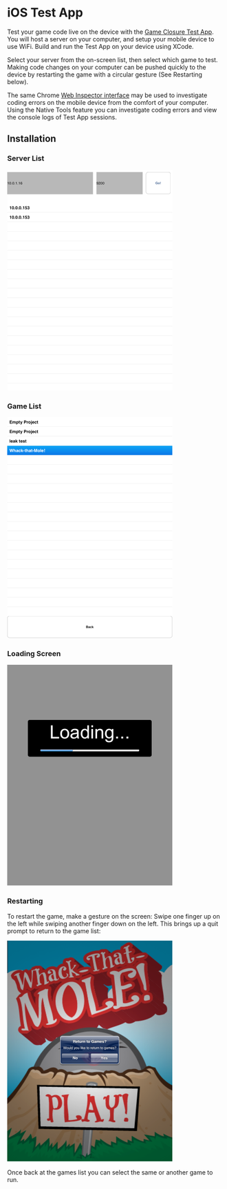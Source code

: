 # iOS Test App

Test your game code live on the device with the [Game Closure Test App](./test_app.html).  You will host a server on your computer, and setup your mobile device to use WiFi.  Build and run the Test App on your device using XCode.

Select your server from the on-screen list, then select which game to test.  Making code changes on your computer can be pushed quickly to the device by restarting the game with a circular gesture (See Restarting below).

The same Chrome [Web Inspector interface](./ios-remote-debug.html) may be used to investigate coding errors on the mobile device from the comfort of your computer.  Using the Native Tools feature you can investigate coding errors and view the console logs of Test App sessions.

## Installation



### Server List

<img src="./assets/ios/ios-test-app-server-list.png"></img>

### Game List

<img src="./assets/ios/ios-test-app-game-list.png"></img>

### Loading Screen

<img src="./assets/ios/ios-test-app-loading.png"></img>

### Restarting

To restart the game, make a gesture on the screen:  Swipe one finger up on the left while swiping another finger down on the left.  This brings up a quit prompt to return to the game list:

<img src="./assets/ios/ios-test-app-quit.png"></img>

Once back at the games list you can select the same or another game to run.

